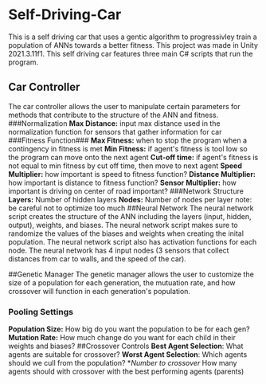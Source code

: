 # Self-Driving-Car

This is a self driving car that uses a gentic algorithm to progressivley train a population of ANNs towards a better fitness. 
This project was made in Unity 2021.3.11f1. This self driving car features three main C# scripts that run the program.
## Car Controller
 The car controller allows the user to manipulate certain parameters for methods that contribute to the structure of the ANN and fitness.
###Normalization
**Max Distance:** input max distance used in the normalization function for sensors that gather information for car
###Fitness Function###
**Max Fitness:** when to stop the program when a contingency in fitness is met
**Min Fitness:** if agent's fitness is tool low so the program can move onto the next agent
**Cut-off time:** if agent's fitness is not equal to min fitness by cut off time, then move to next agent
**Speed Multiplier:** how important is speed to fitness function?
**Distance Multiplier:** how important is distance to fitness function?
**Sensor Multiplier:** how important is driving on center of road important?
###Network Structure
**Layers:** Number of hidden layers 
**Nodes:** Number of nodes per layer
note: be careful not to optimize too much
##Neural Network
The neural network script creates the structure of the ANN including the layers (input, hidden, output), weights, and biases. The neural network script makes
sure to randomize the values of the biases and weights when creating the inital population. The neural network script also has activation functions for each node. The neural network has 4 input nodes (3 sensors that collect distances from car to walls, and the speed of the car).
 
##Genetic Manager
The genetic manager allows the user to customize the size of a population for each generation, the mutuation rate, and how crossover will function in each generation's population.
### Pooling Settings
**Population Size:** How big do you want the population to be for each gen?
**Mutation Rate:** How much change do you want for each child in their weights and biases?
##Crossover Controls
**Best Agent Selection**: What agents are suitable for crossover?
**Worst Agent Selection**: Which agents should we cull from the population?
**Number to crossover* How many agents should with crossover with the best performing agents (parents)
